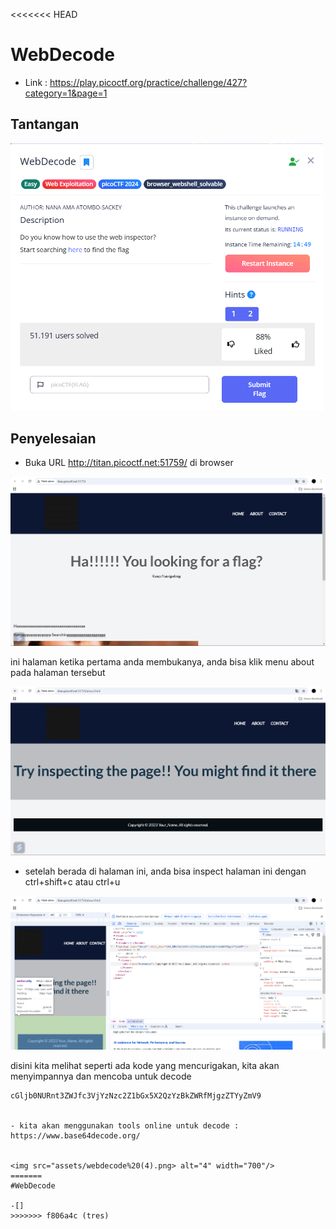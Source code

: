 <<<<<<< HEAD
# WebDecode

- Link : https://play.picoctf.org/practice/challenge/427?category=1&page=1

## Tantangan


<img src="assets/webdecode%20(5).png" alt="Desc" width="500"/>

## Penyelesaian

- Buka URL http://titan.picoctf.net:51759/ di browser

<img src="assets/webdecode%20(1).png" alt="1" width="700"/>

ini halaman ketika pertama anda membukanya, anda bisa klik menu about pada halaman tersebut


<img src="assets/webdecode%20(2).png" alt="2" width="700"/>

- setelah berada di halaman ini, anda bisa inspect halaman ini dengan ctrl+shift+c atau ctrl+u


<img src="assets/webdecode%20(3).png" alt="3" width="700"/>

disini kita melihat seperti ada kode yang mencurigakan, kita akan menyimpannya dan mencoba untuk decode
```copy
cGljb0NURnt3ZWJfc3VjYzNzc2Z1bGx5X2QzYzBkZWRfMjgzZTYyZmV9


- kita akan menggunakan tools online untuk decode : https://www.base64decode.org/


<img src="assets/webdecode%20(4).png> alt="4" width="700"/>
=======
#WebDecode

-[]
>>>>>>> f806a4c (tres)
